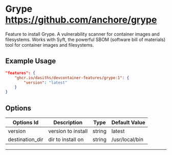 
# Grype https://github.com/anchore/grype

Feature to install Grype. A vulnerability scanner for container images and filesystems. Works with Syft, the powerful SBOM (software bill of materials) tool for container images and filesystems.

## Example Usage

```json
"features": {
    "ghcr.io/dasiths/devcontainer-features/grype:1": {
        "version": "latest"
    }
}
```

## Options

| Options Id | Description | Type | Default Value |
|-----|-----|-----|-----|
| version | version to install | string | latest |
| destination_dir | dir to install on | string | /usr/local/bin |


---
